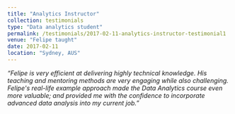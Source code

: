 ```yaml
---
title: "Analytics Instructor"
collection: testimonials
type: "Data analytics student"
permalink: /testimonials/2017-02-11-analytics-instructor-testimonial1
venue: "Felipe taught"
date: 2017-02-11
location: "Sydney, AUS"
---
```


*“Felipe is very efficient at delivering highly technical knowledge. His teaching and mentoring methods are very engaging while also challenging. Felipe's real-life example approach made the Data Analytics course even more valuable; and provided me with the confidence to incorporate advanced data analysis into my current job.”*
